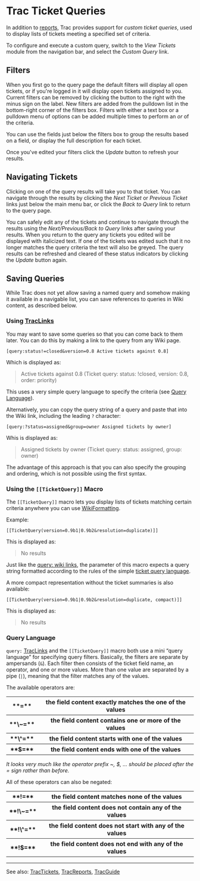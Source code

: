 # Trac Ticket Queries






In addition to [reports](trac-reports), Trac provides support for *custom ticket queries*, used to display lists of tickets meeting a specified set of criteria. 



To configure and execute a custom query, switch to the *View Tickets* module from the navigation bar, and select the *Custom Query* link.


## Filters



When you first go to the query page the default filters will display all open tickets, or if you're logged in it will display open tickets assigned to you.  Current filters can be removed by clicking the button to the right with the minus sign on the label.  New filters are added from the pulldown list in the bottom-right corner of the filters box.  Filters with either a text box or a pulldown menu of options can be added multiple times to perform an *or* of the criteria.



You can use the fields just below the filters box to group the results based on a field, or display the full description for each ticket.



Once you've edited your filters click the *Update* button to refresh your results.


## Navigating Tickets



Clicking on one of the query results will take you to that ticket.  You can navigate through the results by clicking the *Next Ticket* or *Previous Ticket* links just below the main menu bar, or click the *Back to Query* link to return to the query page.  



You can safely edit any of the tickets and continue to navigate through the results using the *Next/Previous/Back to Query* links after saving your results.  When you return to the query any tickets you edited will be displayed with italicized text.  If one of the tickets was edited such that it no longer matches the query criteria the text will also be greyed.  The query results can be refreshed and cleared of these status indicators by clicking the *Update* button again.


## Saving Queries



While Trac does not yet allow saving a named query and somehow making it available in a navigable list, you can save references to queries in Wiki content, as described below.


### Using [TracLinks](trac-links)



You may want to save some queries so that you can come back to them later.  You can do this by making a link to the query from any Wiki page.


```wiki
[query:status!=closed&version=0.8 Active tickets against 0.8]
```


Which is displayed as:


>
>
> Active tickets against 0.8 (Ticket query: status: !closed, version: 0.8,
> order: priority)
>
>


This uses a very simple query language to specify the criteria (see [Query Language](trac-query#query-language)).



Alternatively, you can copy the query string of a query and paste that into the Wiki link, including the leading `?` character:


```wiki
[query:?status=assigned&group=owner Assigned tickets by owner]
```


Whis is displayed as:


>
>
> Assigned tickets by owner (Ticket query: status: assigned, group: owner)
>
>


The advantage of this approach is that you can also specify the grouping and ordering, which is not possible using the first syntax.


### Using the `[[TicketQuery]]` Macro



The `[[TicketQuery]]` macro lets you display lists of tickets matching certain criteria anywhere you can use [WikiFormatting](wiki-formatting).



Example:


```wiki
[[TicketQuery(version=0.9b1|0.9b2&resolution=duplicate)]]
```


This is displayed as:


>
>
> No results
>
>


Just like the [query: wiki links](trac-query#using-traclinks), the parameter of this macro expects a query string formatted according to the rules of the simple [ticket query language](trac-query#query-language).



A more compact representation without the ticket summaries is also available:


```wiki
[[TicketQuery(version=0.9b1|0.9b2&resolution=duplicate, compact)]]
```


This is displayed as:


>
>
> No results
>
>

### Query Language



`query:` [TracLinks](trac-links) and the `[[TicketQuery]]` macro both use a mini “query language” for specifying query filters. Basically, the filters are separate by ampersands (`&`). Each filter then consists of the ticket field name, an operator, and one or more values. More than one value are separated by a pipe (`|`), meaning that the filter matches any of the values.



The available operators are:


<table><tr><th> **=** </th>
<th> the field content exactly matches the one of the values 
</th></tr>
<tr><th> **\~=** </th>
<th> the field content contains one or more of the values 
</th></tr>
<tr><th> **\^=** </th>
<th> the field content starts with one of the values 
</th></tr>
<tr><th> **$=** </th>
<th> the field content ends with one of the values 
</th></tr></table>



*It looks very much like the operator prefix \~, $, ... should be placed after the = sign rather than before.*



All of these operators can also be negated:


<table><tr><th> **!=** </th>
<th> the field content matches none of the values 
</th></tr>
<tr><th> **!\~=** </th>
<th> the field content does not contain any of the values 
</th></tr>
<tr><th> **!\^=** </th>
<th> the field content does not start with any of the values 
</th></tr>
<tr><th> **!$=** </th>
<th> the field content does not end with any of the values 
</th></tr></table>


---



See also: [TracTickets](trac-tickets), [TracReports](trac-reports), [TracGuide](trac-guide)


